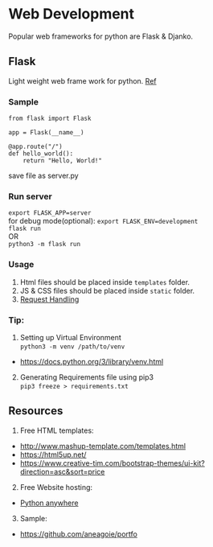 # Web Development
Popular web frameworks for python are Flask & Djanko.  
## Flask
Light weight web frame work for python. [Ref](https://flask.palletsprojects.com/en/2.0.x/quickstart/)
### Sample
```
from flask import Flask

app = Flask(__name__)

@app.route("/")
def hello_world():
    return "Hello, World!"
```
save file as server.py  

### Run server
`export FLASK_APP=server`  
for debug mode(optional): `export FLASK_ENV=development`  
`flask run`  
OR    
`python3 -m flask run`

### Usage  
1. Html files should be placed inside `templates` folder.
2. JS & CSS files should be placed inside `static` folder.
3. [Request Handling](https://flask.palletsprojects.com/en/2.0.x/quickstart/#the-request-object)

### Tip:
1. Setting up Virtual Environment  
`python3 -m venv /path/to/venv`  
* https://docs.python.org/3/library/venv.html  
2. Generating Requirements file using pip3  
`pip3 freeze > requirements.txt`  

Resources
---------
1. Free HTML templates:
* http://www.mashup-template.com/templates.html
* https://html5up.net/ 
* https://www.creative-tim.com/bootstrap-themes/ui-kit?direction=asc&sort=price
2. Free Website hosting:
* [Python anywhere](https://help.pythonanywhere.com/pages/Flask/)
3. Sample:
* https://github.com/aneagoie/portfo